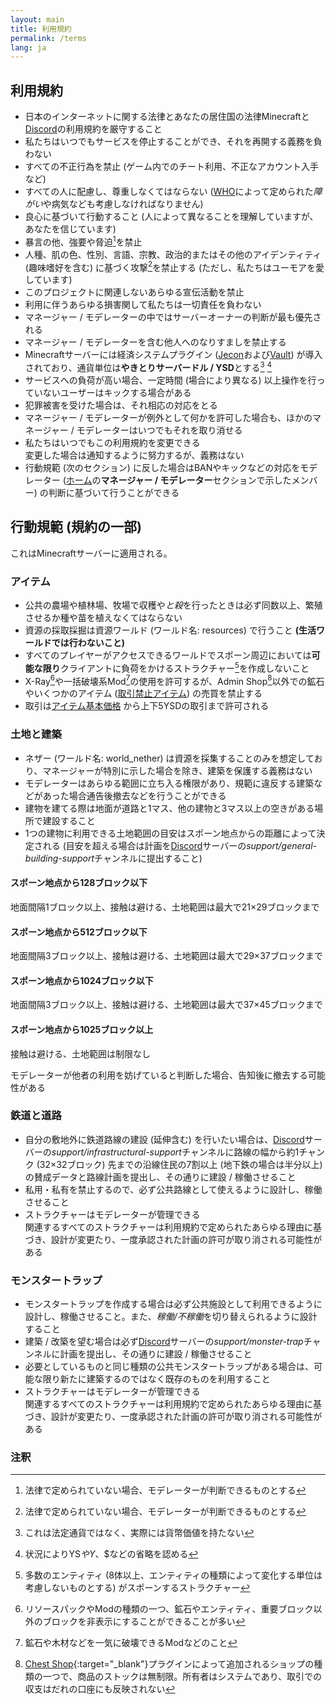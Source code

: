 ```yaml
---
layout: main
title: 利用規約
permalink: /terms
lang: ja
---
```


## 利用規約
- 日本のインターネットに関する法律とあなたの居住国の法律Minecraftと[Discord](https://discord.gg/EWfrwBFspF)の利用規約を厳守すること
- 私たちはいつでもサービスを停止することができ、それを再開する義務を負わない
- すべての不正行為を禁止 (ゲーム内でのチート利用、不正なアカウント入手など)
- すべての人に配慮し、尊重しなくてはならない ([WHO](https://www.who.int/)によって定められた*障がい*や病気なども考慮しなければなりません)
- 良心に基づいて行動すること (人によって異なることを理解していますが、あなたを信じています)
- 暴言の他、強要や脅迫[^1]を禁止
- 人種、肌の色、性別、言語、宗教、政治的またはその他のアイデンティティ (趣味嗜好を含む) に基づく攻撃[^1]を禁止する (ただし、私たちはユーモアを愛しています)
- このプロジェクトに関連しないあらゆる宣伝活動を禁止
- 利用に伴うあらゆる損害関して私たちは一切責任を負わない
- マネージャー / モデレーターの中ではサーバーオーナーの判断が最も優先される
- マネージャー / モデレーターを含む他人へのなりすましを禁止する
- Minecraftサーバーには経済システムプラグイン ([Jecon](https://github.com/HimaJyun/Jecon)および[Vault](https://www.spigotmc.org/resources/vault.34315/)) が導入されており、通貨単位は**やきとりサーバードル / YSD**とする[^2] [^3]
- サービスへの負荷が高い場合、一定時間 (場合により異なる) 以上操作を行っていないユーザーはキックする場合がある
- 犯罪被害を受けた場合は、それ相応の対応をとる
- マネージャー / モデレーターが例外として何かを許可した場合も、ほかのマネージャー / モデレーターはいつでもそれを取り消せる
- 私たちはいつでもこの利用規約を変更できる  
変更した場合は通知するように努力するが、義務はない
- 行動規範 (次のセクション) に反した場合はBANやキックなどの対応をモデレーター ([ホーム](/home)の**マネージャー / モデレーター**セクションで示したメンバー) の判断に基づいて行うことができる

## 行動規範 (規約の一部)
これはMinecraftサーバーに適用される。

### アイテム
- 公共の農場や植林場、牧場で収穫や*と殺*を行ったときは必ず同数以上、繁殖させるか種や苗を植えなくてはならない
- 資源の採取採掘は資源ワールド (ワールド名: resources) で行うこと **(生活ワールドでは行わないこと)**
- すべてのプレイヤーがアクセスできるワールドでスポーン周辺においては**可能な限り**クライアントに負荷をかけるストラクチャー[^4]を作成しないこと
- X-Ray[^5]や一括破壊系Mod[^6]の使用を許可するが、Admin Shop[^7]以外での鉱石やいくつかのアイテム ([取引禁止アイテム](/items-banned-transactions)) の売買を禁止する
- 取引は[アイテム基本価格](/items-transaction-price) から上下5YSDの取引まで許可される  

### 土地と建築
- ネザー (ワールド名: world_nether) は資源を採集することのみを想定しており、マネージャーが特別に示した場合を除き、建築を保護する義務はない
- モデレーターはあらゆる範囲に立ち入る権限があり、規範に違反する建築などがあった場合通告後撤去などを行うことができる
- 建物を建てる際は地面が道路と1マス、他の建物と3マス以上の空きがある場所で建設すること
- 1つの建物に利用できる土地範囲の目安はスポーン地点からの距離によって決定される
(目安を超える場合は計画を[Discord](https://discord.gg/EWfrwBFspF)サーバーの*support/general-building-support*チャンネルに提出すること)

#### スポーン地点から128ブロック以下
地面間隔1ブロック以上、接触は避ける、土地範囲は最大で21×29ブロックまで

#### スポーン地点から512ブロック以下
地面間隔3ブロック以上、接触は避ける、土地範囲は最大で29×37ブロックまで

#### スポーン地点から1024ブロック以下
地面間隔3ブロック以上、接触は避ける、土地範囲は最大で37×45ブロックまで

#### スポーン地点から1025ブロック以上
接触は避ける、土地範囲は制限なし  

モデレーターが他者の利用を妨げていると判断した場合、告知後に撤去する可能性がある

### 鉄道と道路
- 自分の敷地外に鉄道路線の建設 (延伸含む) を行いたい場合は、[Discord](https://discord.gg/EWfrwBFspF)サーバーの*support/infrastructural-support*チャンネルに路線の幅から約1チャンク (32×32ブロック) 先までの沿線住民の7割以上 (地下鉄の場合は半分以上) の賛成データと路線計画を提出し、その通りに建設 / 稼働させること
- 私用・私有を禁止するので、必ず公共路線として使えるように設計し、稼働させること
- ストラクチャーはモデレーターが管理できる  
関連するすべてのストラクチャーは利用規約で定められたあらゆる理由に基づき、設計が変更たり、一度承認された計画の許可が取り消される可能性がある

### モンスタートラップ
- モンスタートラップを作成する場合は必ず公共施設として利用できるように設計し、稼働させること。また、*稼働/不稼働*を切り替えられるように設計すること
- 建築 / 改築を望む場合は必ず[Discord](https://discord.gg/EWfrwBFspF)サーバーの*support/monster-trap*チャンネルに計画を提出し、その通りに建設 / 稼働させること
- 必要としているものと同じ種類の公共モンスタートラップがある場合は、可能な限り新たに建築するのではなく既存のものを利用すること  
- ストラクチャーはモデレーターが管理できる  
関連するすべてのストラクチャーは利用規約で定められたあらゆる理由に基づき、設計が変更たり、一度承認された計画の許可が取り消される可能性がある

### 注釈
[^1]: 法律で定められていない場合、モデレーターが判断できるものとする  
[^2]: これは法定通貨ではなく、実際には貨幣価値を持たない  
[^3]: 状況によりYS$やY$、$などの省略を認める
[^4]: 多数のエンティティ (8体以上、エンティティの種類によって変化する単位は考慮しないものとする) がスポーンするストラクチャー  
[^5]: リソースパックやModの種類の一つ、鉱石やエンティティ、重要ブロック以外のブロックを非表示にすることができることが多い  
[^6]: 鉱石や木材などを一気に破壊できるModなどのこと  
[^7]: [Chest Shop](https://www.spigotmc.org/resources/chestshop.51856){:target="_blank"}プラグインによって追加されるショップの種類の一つで、商品のストックは無制限。所有者はシステムであり、取引での収支はだれの口座にも反映されない